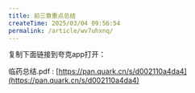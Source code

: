 ```yaml
---
title: 前三章重点总结
createTime: 2025/03/04 09:56:54
permalink: /article/wv7uhxnq/
---
```

复制下面链接到夸克app打开：

临药总结.pdf : [https://pan.quark.cn/s/d002110a4da4](https://pan.quark.cn/s/d002110a4da4)

